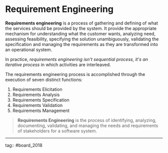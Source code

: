 # Requirement Engineering

**Requirements engineering** is a process of gathering and defining of what the services should be provided by the system. It provide the appropriate mechanism for understanding what the customer wants, analyzing need, assessing feasibility, specifying the solution unambiguously, validating the specification and managing the requirements as they are transformed into an operational system.

In practice, *requirements engineering isn't sequential process, it's an iterative process* in which activities are interleaved. 

The requirements engineering process is accomplished through the execution of seven distinct functions:
1. Requirements Elicitation
2. Requirements Analysis
3. Requirements Specification
4. Requirements Validation
5. Requirements Management

> **Requirements Engineering** is the process of identifying, analyzing, documenting, validating, and managing the needs and requirements of stakeholders for a software system.

---
tag:: #board_2018 